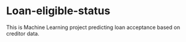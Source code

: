 # Loan-eligible-status
 This is Machine Learning project predicting loan acceptance based on creditor data.
